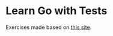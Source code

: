 # Learn Go with Tests

Exercises made based on [this site](https://quii.gitbook.io/learn-go-with-tests/).